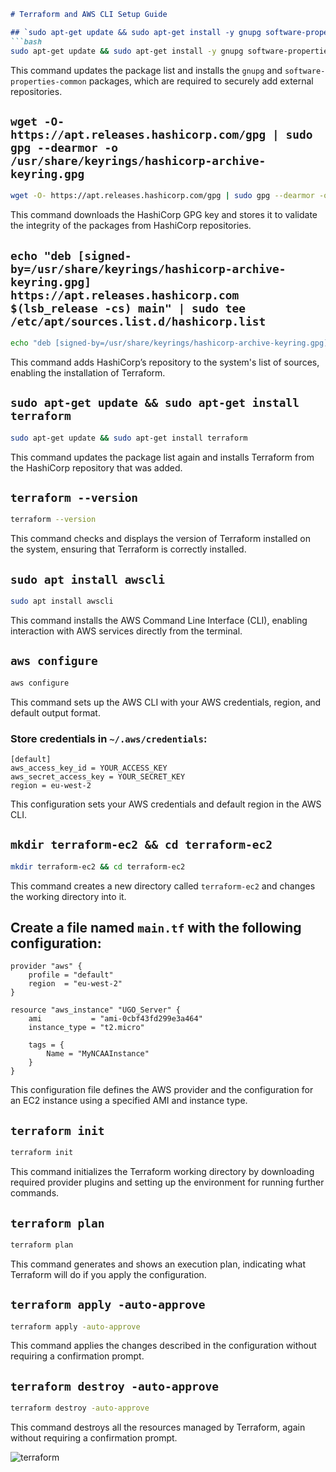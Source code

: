 
```markdown
# Terraform and AWS CLI Setup Guide

## `sudo apt-get update && sudo apt-get install -y gnupg software-properties-common`
```bash
sudo apt-get update && sudo apt-get install -y gnupg software-properties-common
```
This command updates the package list and installs the `gnupg` and `software-properties-common` packages, which are required to securely add external repositories.

## `wget -O- https://apt.releases.hashicorp.com/gpg | sudo gpg --dearmor -o /usr/share/keyrings/hashicorp-archive-keyring.gpg`
```bash
wget -O- https://apt.releases.hashicorp.com/gpg | sudo gpg --dearmor -o /usr/share/keyrings/hashicorp-archive-keyring.gpg
```
This command downloads the HashiCorp GPG key and stores it to validate the integrity of the packages from HashiCorp repositories.

## `echo "deb [signed-by=/usr/share/keyrings/hashicorp-archive-keyring.gpg] https://apt.releases.hashicorp.com $(lsb_release -cs) main" | sudo tee /etc/apt/sources.list.d/hashicorp.list`
```bash
echo "deb [signed-by=/usr/share/keyrings/hashicorp-archive-keyring.gpg] https://apt.releases.hashicorp.com $(lsb_release -cs) main" | sudo tee /etc/apt/sources.list.d/hashicorp.list
```
This command adds HashiCorp’s repository to the system's list of sources, enabling the installation of Terraform.

## `sudo apt-get update && sudo apt-get install terraform`
```bash
sudo apt-get update && sudo apt-get install terraform
```
This command updates the package list again and installs Terraform from the HashiCorp repository that was added.

## `terraform --version`
```bash
terraform --version
```
This command checks and displays the version of Terraform installed on the system, ensuring that Terraform is correctly installed.

## `sudo apt install awscli`
```bash
sudo apt install awscli
```
This command installs the AWS Command Line Interface (CLI), enabling interaction with AWS services directly from the terminal.

## `aws configure`
```bash
aws configure
```
This command sets up the AWS CLI with your AWS credentials, region, and default output format.

### Store credentials in `~/.aws/credentials`:
```plaintext
[default]
aws_access_key_id = YOUR_ACCESS_KEY
aws_secret_access_key = YOUR_SECRET_KEY
region = eu-west-2
```
This configuration sets your AWS credentials and default region in the AWS CLI.

## `mkdir terraform-ec2 && cd terraform-ec2`
```bash
mkdir terraform-ec2 && cd terraform-ec2
```
This command creates a new directory called `terraform-ec2` and changes the working directory into it.

## Create a file named `main.tf` with the following configuration:
```plaintext
provider "aws" {
    profile = "default"
    region  = "eu-west-2"
}

resource "aws_instance" "UGO_Server" {
    ami           = "ami-0cbf43fd299e3a464"
    instance_type = "t2.micro"

    tags = {
        Name = "MyNCAAInstance"
    }
}
```
This configuration file defines the AWS provider and the configuration for an EC2 instance using a specified AMI and instance type.

## `terraform init`
```bash
terraform init
```
This command initializes the Terraform working directory by downloading required provider plugins and setting up the environment for running further commands.

## `terraform plan`
```bash
terraform plan
```
This command generates and shows an execution plan, indicating what Terraform will do if you apply the configuration.

## `terraform apply -auto-approve`
```bash
terraform apply -auto-approve
```
This command applies the changes described in the configuration without requiring a confirmation prompt.

## `terraform destroy -auto-approve`
```bash
terraform destroy -auto-approve
```
This command destroys all the resources managed by Terraform, again without requiring a confirmation prompt.



![terraform](https://github.com/user-attachments/assets/0dbecd06-1ca0-417d-9274-d2ee8d08a5dd)

```

